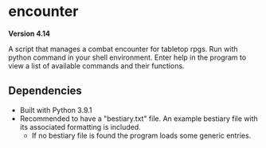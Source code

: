 # encounter

**Version 4.14**

A script that manages a combat encounter for tabletop rpgs.
Run with python command in your shell environment.
Enter help in the program to view a list of available commands and their functions.

## Dependencies
* Built with Python 3.9.1
* Recommended to have a "bestiary.txt" file. An example bestiary file with its associated formatting is included.
  * If no bestiary file is found the program loads some generic entries.
